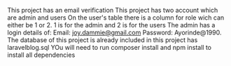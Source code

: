This project has an email verification
This project has two account which are admin and users
On the user's table there is a column for role wich can either be 1 or 2. 1 is for the admin and 2 is for the users
The admin has a login details of:
Email: joy.dammie@gmail.com Password: Ayorinde@1990.
The database of this project is already included in this project has laravelblog.sql
YOu will need to run composer install and npm install to install all dependencies
